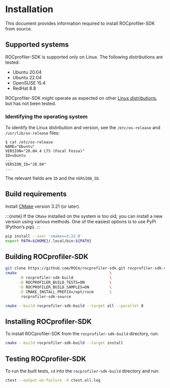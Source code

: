 # Installation

This document provides information required to install ROCprofiler-SDK from source.

## Supported systems

ROCprofiler-SDK is supported only on Linux. The following distributions are tested:

- Ubuntu 20.04
- Ubuntu 22.04
- OpenSUSE 15.4
- RedHat 8.8

ROCprofiler-SDK might operate as expected on other [Linux distributions](https://rocm.docs.amd.com/projects/install-on-linux/en/latest/reference/system-requirements.html#supported-operating-systems), but has not been tested.

### Identifying the operating system

To identify the Linux distribution and version, see the `/etc/os-release` and `/usr/lib/os-release` files:

```shell
$ cat /etc/os-release
NAME="Ubuntu"
VERSION="20.04.4 LTS (Focal Fossa)"
ID=ubuntu
...
VERSION_ID="20.04"
...
```

The relevant fields are `ID` and the `VERSION_ID`.

## Build requirements

Install [CMake](https://cmake.org/) version 3.21 (or later).

:::{note}
If the `CMake` installed on the system is too old, you can install a new version using various methods. One of the easiest options is to use PyPi (Python’s pip).
:::

```bash
pip install --user 'cmake==3.22.0'
export PATH=${HOME}/.local/bin:${PATH}
```

## Building ROCprofiler-SDK

```bash
git clone https://github.com/ROCm/rocprofiler-sdk.git rocprofiler-sdk-source
cmake                                         \
      -B rocprofiler-sdk-build                \
      -D ROCPROFILER_BUILD_TESTS=ON           \
      -D ROCPROFILER_BUILD_SAMPLES=ON         \
      -D CMAKE_INSTALL_PREFIX=/opt/rocm       \
       rocprofiler-sdk-source

cmake --build rocprofiler-sdk-build --target all --parallel 8  
```

## Installing ROCprofiler-SDK

To install ROCprofiler-SDK from the `rocprofiler-sdk-build` directory, run:

```bash
cmake --build rocprofiler-sdk-build --target install
```

## Testing ROCprofiler-SDK

To run the built tests, `cd` into the `rocprofiler-sdk-build` directory and run:

```bash
ctest --output-on-failure -O ctest.all.log
```
